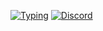 [![Typing](https://readme-typing-svg.demolab.com?font=Fira+Code&weight=600&size=24&duration=3000&pause=1000&color=2F81F7&width=435&lines=Got+questions+about+the+code?;Hit+me+up+on+Discord)](https://github.com/driversline)
[![Discord](https://img.shields.io/badge/Discord-5865F2?style=for-the-badge&logo=discord&logoColor=white)](https://discord.com/users/1206587994576912416)
